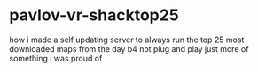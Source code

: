 # pavlov-vr-shacktop25
how i made a self updating server to always run the top 25 most downloaded maps from the day b4  not plug and play just more of something i was proud of 


